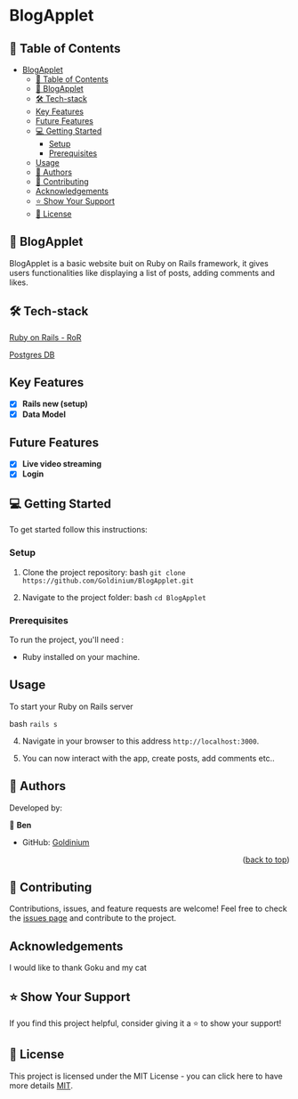 # BlogApplet

## 📗 Table of Contents

- [BlogApplet](#blog_app)
  - [📗 Table of Contents](#-table-of-contents)
  - [📖 BlogApplet ](#-blog_app-)
  - [🛠 Tech-stack ](#-tech-stack-)
  - [Key Features ](#key-features-)
  - [Future Features ](#future-features-)
  - [💻 Getting Started ](#-getting-started-)
    - [Setup ](#setup-)
    - [Prerequisites ](#prerequisites-)
  - [Usage ](#usage-)
  - [👥 Authors ](#-authors-)
  - [🤝 Contributing ](#-contributing-)
  - [Acknowledgements](#-Acknowledgements-)
  - [⭐️ Show Your Support ](#️-show-your-support-)
  - [📜 License ](#-license-)

## 📖 BlogApplet <a name="about-project"></a>

BlogApplet is a basic website buit on Ruby on Rails framework, it gives users functionalities like displaying a list of posts, adding comments and likes.

## 🛠 Tech-stack <a name="tech-stack"></a>

[Ruby on Rails - RoR](https://www.ruby-lang.org/)

[Postgres DB](https://www.postgresql.org/)

## Key Features <a name="key-features"></a>
- [x] **Rails new (setup)**
- [x] **Data Model**

## Future Features <a name="future-features"></a>
- [x] **Live video streaming**
- [x] **Login**

## 💻 Getting Started <a name="getting-started"></a>

To get started follow this instructions:

### Setup <a name="setup"></a>

1. Clone the project repository:
   bash
   `git clone https://github.com/Goldinium/BlogApplet.git`
   

2. Navigate to the project folder:
   bash
   `cd BlogApplet`

   

### Prerequisites <a name="prerequisites"></a>

To run the project, you'll need :

- Ruby installed on your machine.

## Usage <a name="usage"></a>

To start your Ruby on Rails server

   bash
   `rails s`


4. Navigate in your browser to this address `http://localhost:3000`.

5. You can now interact with the app, create posts, add comments etc..


## 👥 Authors <a name="authors"></a>

Developed by:

👤 **Ben**
-   GitHub: [Goldinium](https://github.com/Goldinium)

<p align="right">(<a href="#readme-top">back to top</a>)</p>

## 🤝 Contributing <a name="contributing"></a>

Contributions, issues, and feature requests are welcome! Feel free to check the [issues page](https://github.com/ClaudiaRojasSoto/Blog_App/issues) and contribute to the project.

## Acknowledgements <a name="Acknowledgements"></a>

I would like to thank Goku and my cat

## ⭐️ Show Your Support <a name="support"></a>

If you find this project helpful, consider giving it a ⭐️ to show your support!

## 📜 License <a name="license"></a>

This project is licensed under the MIT License - you can click here to have more details [MIT](LICENSE).
